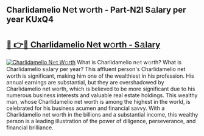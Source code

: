 ## Charlidamelio N𝚎t w𝚘rth - Part-N2l S𝚊lary per year KUxQ4

# <h2><a href="http://gc1ihq.nevu.top/?p=Charlidamelio">🔗 👉🔴 Charlidamelio N𝚎t w𝚘rth - S𝚊lary</a></h2>

[![Charlidamelio N𝚎t W𝚘rth](https://i.imgur.com/Oavwk0R.jpeg)](http://gc1ihq.nevu.top/?p=Charlidamelio)
What is Charlidamelio n𝚎t w𝚘rth? What is Charlidamelio s𝚊lary per year?
This affluent person's Charlidamelio net worth is significant, making him one of the wealthiest in his profession. His annual earnings are substantial, but they are overshadowed by Charlidamelio net worth, which is believed to be more significant due to his numerous business interests and valuable real estate holdings. This wealthy man, whose Charlidamelio net worth is among the highest in the world, is celebrated for his business acumen and financial savvy. With a Charlidamelio net worth in the billions and a substantial income, this wealthy person is a leading illustration of the power of diligence, perseverance, and financial brilliance.
